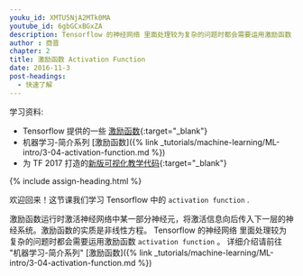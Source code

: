 ```yaml
---
youku_id: XMTU5NjA2MTk0MA
youtube_id: 6gbGCxBGxZA
description: Tensorflow 的神经网络 里面处理较为复杂的问题时都会需要运用激励函数 activation function, 影片里说到了什么是激励函数,和在 Tensorflow 中有哪些是可以直接调用的激励函数.同时也介绍了在神经网络中激励函数处在哪个位置.
author : 商晋
chapter: 2
title: 激励函数 Activation Function
date: 2016-11-3
post-headings:
  - 快速了解
---
```



学习资料:
  * Tensorflow 提供的一些 [激励函数](https://www.tensorflow.org/versions/0.6.0/api_docs/python/nn.html){:target="_blank"}
  * 机器学习-简介系列 [激励函数]({% link _tutorials/machine-learning/ML-intro/3-04-activation-function.md %})
  * 为 TF 2017 打造的[新版可视化教学代码](https://github.com/MorvanZhou/Tensorflow-Tutorial){:target="_blank"}

{% include assign-heading.html %}

欢迎回来！这节课我们学习 Tensorflow 中的 `activation function` .

激励函数运行时激活神经网络中某一部分神经元，将激活信息向后传入下一层的神经系统。激励函数的实质是非线性方程。
Tensorflow 的神经网络 里面处理较为复杂的问题时都会需要运用激励函数 `activation function` 。
详细介绍请前往 "机器学习-简介系列" [激励函数]({% link _tutorials/machine-learning/ML-intro/3-04-activation-function.md %})

